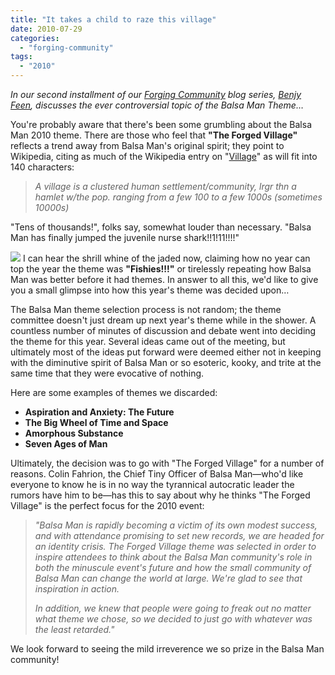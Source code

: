```yaml
---
title: "It takes a child to raze this village"
date: 2010-07-29
categories: 
  - "forging-community"
tags: 
  - "2010"
---
```


_In our second installment of our [Forging Community](https://balsaman.org/category/forging-community/) blog series,_ [_Benjy Feen_](https://twitter.com/benjyfeen)_, discusses the ever controversial topic of the Balsa Man Theme…_

You're probably aware that there's been some grumbling about the Balsa Man 2010 theme. There are those who feel that **"The Forged Village"** reflects a trend away from Balsa Man's original spirit; they point to Wikipedia, citing as much of the Wikipedia entry on "[Village](https://en.wikipedia.org/wiki/Village)" as will fit into 140 characters:

> _A village is a clustered human settlement/community, lrgr thn a hamlet w/the pop. ranging from a few 100 to a few 1000s (sometimes 10000s)_

"Tens of thousands!", folks say, somewhat louder than necessary. "Balsa Man has finally jumped the juvenile nurse shark!!1!11!!!!"

[![](/images/3891565499_0f8819c85b.jpg)](https://www.flickr.com/photos/benjyfeen/3891565499/in/set-72157622264245476/) I can hear the shrill whine of the jaded now, claiming how no year can top the year the theme was **"Fishies!!!"** or tirelessly repeating how Balsa Man was better before it had themes. In answer to all this, we'd like to give you a small glimpse into how this year's theme was decided upon…

The Balsa Man theme selection process is not random; the theme committee doesn't just dream up next year's theme while in the shower. A countless number of minutes of discussion and debate went into deciding the theme for this year. Several ideas came out of the meeting, but ultimately most of the ideas put forward were deemed either not in keeping with the diminutive spirit of Balsa Man or so esoteric, kooky, and trite at the same time that they were evocative of nothing.

Here are some examples of themes we discarded:

- **Aspiration and Anxiety: The Future**
- **The Big Wheel of Time and Space**
- **Amorphous Substance**
- **Seven Ages of Man**

Ultimately, the decision was to go with "The Forged Village" for a number of reasons. Colin Fahrion, the Chief Tiny Officer of Balsa Man—who'd like everyone to know he is in no way the tyrannical autocratic leader the rumors have him to be—has this to say about why he thinks "The Forged Village" is the perfect focus for the 2010 event:

> _"Balsa Man is rapidly becoming a victim of its own modest success, and with attendance promising to set new records, we are headed for an identity crisis. The Forged Village theme was selected in order to inspire attendees to think about the Balsa Man community's role in both the minuscule event's future and how the small community of Balsa Man can change the world at large. We're glad to see that inspiration in action._
> 
> _In addition, we knew that people were going to freak out no matter what theme we chose, so we decided to just go with whatever was the least retarded."_

We look forward to seeing the mild irreverence we so prize in the Balsa Man community!
